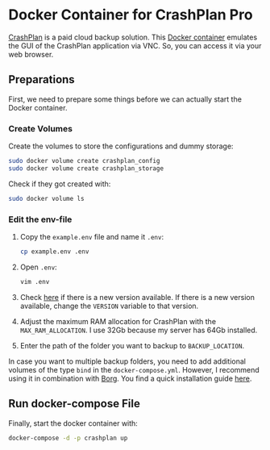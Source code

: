 # Docker Container for CrashPlan Pro

[CrashPlan](https://www.crashplan.com/en-us/) is a paid cloud backup solution. This [Docker container](https://github.com/jlesage/docker-crashplan-pro) emulates the GUI of the CrashPlan application via VNC. So, you can access it via your web browser.

## Preparations

First, we need to prepare some things before we can actually start the Docker container.

### Create Volumes

Create the volumes to store the configurations and dummy storage:

``` bash
sudo docker volume create crashplan_config
sudo docker volume create crashplan_storage
```

Check if they got created with:

``` bash
sudo docker volume ls
```

### Edit the env-file

1. Copy the `example.env` file and name it `.env`:

    ``` bash
    cp example.env .env
    ```

1. Open `.env`:

    ``` bash
    vim .env
    ```

1. Check [here](https://hub.docker.com/r/jlesage/crashplan-pro/tags) if there is a new version available. If there is a new version available, change the `VERSION` variable to that version.

1. Adjust the maximum RAM allocation for CrashPlan with the `MAX_RAM_ALLOCATION`. I use 32Gb because my server has 64Gb installed.

1. Enter the path of the folder you want to backup to `BACKUP_LOCATION`.

In case you want to multiple backup folders, you need to add additional volumes of the type `bind` in the `docker-compose.yml`. However, I recommend using it in combination with [Borg](https://www.borgbackup.org/). You find a quick installation guide [here](https://docs.lazymedia.net/data-management/borg/).

## Run docker-compose File

Finally, start the docker container with:

``` bash
docker-compose -d -p crashplan up
```
